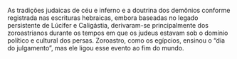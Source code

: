 ﻿As tradições judaicas de céu e inferno e a doutrina dos demônios conforme registrada nas escrituras hebraicas, embora baseadas no legado persistente de Lúcifer e Caligástia, derivaram-se principalmente dos zoroastrianos durante os tempos em que os judeus estavam sob o domínio político e cultural dos persas. Zoroastro, como os egípcios, ensinou o “dia do julgamento”, mas ele ligou esse evento ao fim do mundo.